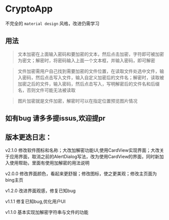 # CryptoApp
不完全的 `material design` 风格，改进仍需学习
## 用法
> 文本加密在上面输入密码和要加密的文本，然后点击加密，字符即可被加密为密文；解密时，将密码输入上面一个文本框，并输入密码，即可解密

> 文件加密需用户自己找到需要加密的文件位置，在读取文件处选中文件，输入密码，然后点击写入文件，输入自定义加密后的文件名；解密时，读取被加密之后的文件，输入密码，然后点击写入，写明解密后的文件名和后缀名，否则文件可能无法被读取

> 图片加密就是文件加密，解密时可以在指定位置预览图片情况

## 如有bug 请多多提issus,欢迎提pr

## 版本更迭日志：
v2.1.0
修改软件图标和名称；大改加解密功能UI,使用CardView实现界面；大改关于应用界面，取消之前的AlertDialog写法，改为使用CardView的界面，同时新加入使用帮助，里面有使用加解密的用法说明

v2.0.0
修改界面颜色，看起来更舒服；修改图标，使之更美观；修改主页面为bing主页

v1.2.0
改进界面观感，修复已知bug

v1.1.1
修复已知bug,优化用户UI

v1.1.0
基本实现加解密字符串与文件的功能
